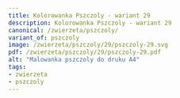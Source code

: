 ```yaml
---
title: Kolorowanka Pszczoly - wariant 29
description: Kolorowanka Pszczoly - wariant 29
canonical: /zwierzeta/pszczoly/
variant_of: pszczoly
image: /zwierzeta/pszczoly/29/pszczoly-29.svg
pdf: /zwierzeta/pszczoly/29/pszczoly-29.pdf
alt: "Malowanka pszczoly do druku A4"
tags:
- zwierzeta
- pszczoly
---
```

